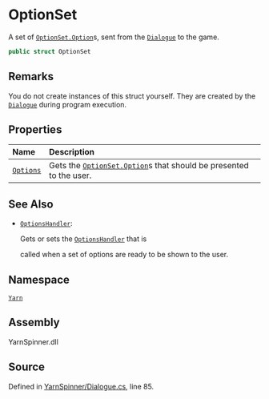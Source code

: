 # OptionSet

A set of [`OptionSet.Option`](../optionset.option/)s, sent from the [`Dialogue`](../dialogue/) to the game.

```csharp
public struct OptionSet
```

## Remarks

You do not create instances of this struct yourself. They are created by the [`Dialogue`](../dialogue/) during program execution.

## Properties

| Name | Description |
| :--- | :--- |
| [`Options`](optionset.options.md) | Gets the [`OptionSet.Option`](../optionset.option/)s that should be presented to the user. |

## See Also

* [`OptionsHandler`](../dialogue/dialogue.optionshandler.md): 

  Gets or sets the [`OptionsHandler`](../optionshandler.md) that is

  called when a set of options are ready to be shown to the user.

## Namespace

[`Yarn`](../)

## Assembly

YarnSpinner.dll

## Source

Defined in [YarnSpinner/Dialogue.cs](https://github.com/YarnSpinnerTool/YarnSpinner//blob/develop/YarnSpinner/Dialogue.cs#L85), line 85.

